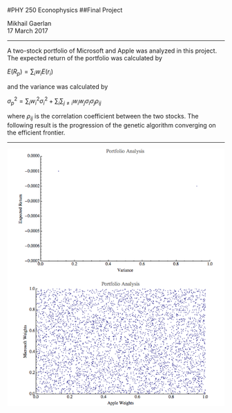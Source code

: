 <script type="text/javascript" src="http://latex.codecogs.com/latexit.js"></script>
<script type="text/javascript">
LatexIT.add('p',true);
LatexIT.add('td',true);
</script>
#PHY 250 Econophysics
##Final Project

Mikhail Gaerlan</br>
17 March 2017

---

A two-stock portfolio of Microsoft and Apple was analyzed in this project. The expected return of the portfolio was calculated by

$E(R _p)=\sum _i w _i E(r _i)$

and the variance was calculated by 

$\sigma^2 _p=\sum _i w _i^2\sigma _i^2+\sum _i \sum _{j\neq i}w _i w _j\sigma _i\sigma _j\rho _{ij}$

where $\rho _{ij}$ is the correlation coefficient between the two stocks. The following result is the progression of the genetic algorithm converging on the efficient frontier.

---

![Portfolio](aaplmsftportfolio.gif)
